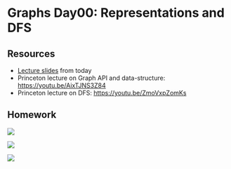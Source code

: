 # Graphs Day00: Representations and DFS

## Resources

* [Lecture slides](https://docs.google.com/presentation/d/1dGAts7iDMSpQAvbanJb4GoQvsraQ3-X4gqNLC02APqs/edit?usp=sharing) from today
* Princeton lecture on Graph API and data-structure: https://youtu.be/AixTJNS3Z84
* Princeton lecture on DFS: https://youtu.be/ZmoVxpZomKs

## Homework

![](https://i.pinimg.com/originals/1b/63/df/1b63df82124c4bf99d137d2e0b69530d.jpg)

![](https://i.imgflip.com/zku0c.jpg)

![](https://sayingimages.com/wp-content/uploads/im-outta-here-spring-break-meme.jpg)
